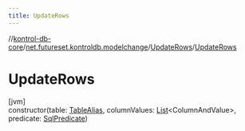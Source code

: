 ```yaml
---
title: UpdateRows
---
```

//[kontrol-db-core](../../../index.html)/[net.futureset.kontroldb.modelchange](../index.html)/[UpdateRows](index.html)/[UpdateRows](-update-rows.html)



# UpdateRows



[jvm]\
constructor(table: [TableAlias](../-table-alias/index.html), columnValues: [List](https://kotlinlang.org/api/latest/jvm/stdlib/kotlin.collections/-list/index.html)&lt;ColumnAndValue&gt;, predicate: [SqlPredicate](../-sql-predicate/index.html))




